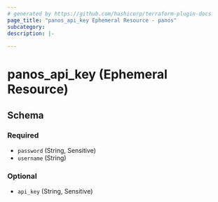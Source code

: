 ```yaml
---
# generated by https://github.com/hashicorp/terraform-plugin-docs
page_title: "panos_api_key Ephemeral Resource - panos"
subcategory: 
description: |-
  
---
```


# panos_api_key (Ephemeral Resource)





<!-- schema generated by tfplugindocs -->
## Schema

### Required

- `password` (String, Sensitive)
- `username` (String)

### Optional

- `api_key` (String, Sensitive)